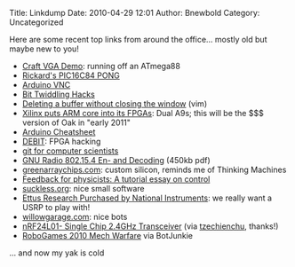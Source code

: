 Title: Linkdump
Date: 2010-04-29 12:01
Author: Bnewbold
Category: Uncategorized

Here are some recent top links from around the office... mostly old but
maybe new to you!

-   [Craft VGA Demo][]: running off an ATmega88
-   [Rickard's PIC16C84 PONG][]
-   [Arduino VNC][]
-   [Bit Twiddling Hacks][]
-   [Deleting a buffer without closing the window][] (vim)
-   [Xilinx puts ARM core into its FPGAs][]: Dual A9s; this will be the
    $$$ version of Oak in "early 2011"
-   [Arduino Cheatsheet][]
-   [DEBIT][]: FPGA hacking
-   [git for computer scientists][]
-   [GNU Radio 802.15.4 En- and Decoding][] (450kb pdf)
-   [greenarraychips.com][]: custom silicon, reminds me of Thinking
    Machines
-   [Feedback for physicists: A tutorial essay on control][]
-   [suckless.org][]: nice small software
-   [Ettus Research Purchased by National Instruments][]: we really want
    a USRP to play with!
-   [willowgarage.com][]: nice bots
-   [nRF24L01- Single Chip 2.4GHz Transceiver][] (via [tzechienchu][],
    thanks!)
-   [RoboGames 2010 Mech Warfare][] via BotJunkie

... and now my yak is cold

  [Craft VGA Demo]: http://www.linusakesson.net/scene/craft/
  [Rickard's PIC16C84 PONG]: http://www.rickard.gunee.com/projects/video/pic/howto.php
  [Arduino VNC]: http://code.rancidbacon.com/LearningAboutArduinoVNC
  [Bit Twiddling Hacks]: http://graphics.stanford.edu/~seander/bithacks.html
  [Deleting a buffer without closing the window]: http://vim.wikia.com/wiki/Deleting_a_buffer_without_closing_the_window
  [Xilinx puts ARM core into its FPGAs]: http://www.eetimes.com/news/semi/showArticle.jhtml?articleID=224600583
  [Arduino Cheatsheet]: http://www.quicklycode.com/cheatsheets/arduino-cheat-sheet
  [DEBIT]: http://www.ulogic.org/trac
  [git for computer scientists]: http://eagain.net/articles/git-for-computer-scientists/
  [GNU Radio 802.15.4 En- and Decoding]: http://nesl.ee.ucla.edu/fw/thomas/thomas_project_report.pdf
  [greenarraychips.com]: http://greenarraychips.com/
  [Feedback for physicists: A tutorial essay on control]: www.sfu.ca/chaos/papers/rmp_reprint05.pdf
  [suckless.org]: http://suckless.org/
  [Ettus Research Purchased by National Instruments]: http://www.ettus.com/ni
  [willowgarage.com]: http://willowgarage.com
  [nRF24L01- Single Chip 2.4GHz Transceiver]: http://www.nordicsemi.com/index.cfm?obj=product&act=display&pro=89
  [tzechienchu]: http://tzechienchu.typepad.com/tc_chus_point/
  [RoboGames 2010 Mech Warfare]: http://www.botjunkie.com/2010/04/27/robogames-2010-mech-warfare/
